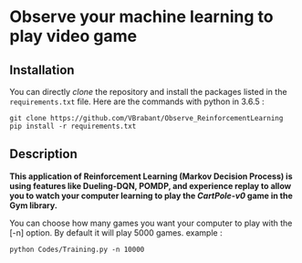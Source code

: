 # Observe your machine learning to play video game

## Installation

You can directly _clone_ the repository and install the packages listed in the `requirements.txt` file. 
Here are the commands with python in 3.6.5 :
```
git clone https://github.com/VBrabant/Observe_ReinforcementLearning
pip install -r requirements.txt
```

##  Description

**This application of Reinforcement Learning (Markov Decision Process) is using features like Dueling-DQN, POMDP, and experience replay to allow you to watch your computer learning to play the _CartPole-v0_ game in the Gym library.**

You can choose how many games you want your computer to play with the [-n] option. By default it will play 5000 games.
example :
```
python Codes/Training.py -n 10000
```